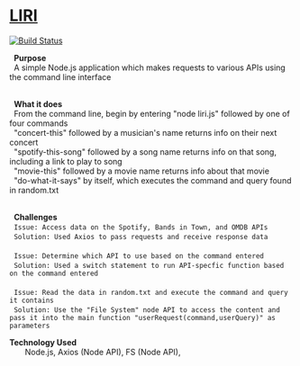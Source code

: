 # [LIRI]
[![Build Status](https://travis-ci.org/joemccann/dillinger.svg?branch=master)](https://travis-ci.org/joemccann/dillinger)



&nbsp; **Purpose** </br>
&nbsp; A simple Node.js application which makes requests to various APIs using the command line interface   </br></br>

&nbsp; **What it does** </br>
&nbsp; From the command line, begin by entering "node liri.js" followed by one of four commands </br>
&nbsp; "concert-this" followed by a musician's name returns info on their next concert  </br>
&nbsp; "spotify-this-song" followed by a song name returns info on that song, including a link to play to song  </br>
&nbsp; "movie-this" followed by a movie name returns info about that movie  </br>
&nbsp; "do-what-it-says" by itself, which executes the command and query found in random.txt  </br></br>

&nbsp; **Challenges**
</br>&nbsp; `` Issue: Access data on the Spotify, Bands in Town, and OMDB APIs ``
</br>&nbsp; `` Solution: Used Axios to pass requests and receive response data ``
</br>
</br>&nbsp; `` Issue: Determine which API to use based on the command entered  ``
</br>&nbsp; `` Solution: Used a switch statement to run API-specfic function based on the command entered  ``
</br>
</br>&nbsp; `` Issue: Read the data in random.txt and execute the command and query it contains ``
</br>&nbsp; `` Solution: Use the "File System" node API to access the content and pass it into the main function "userRequest(command,userQuery)" as parameters   ``
</br>

**Technology Used** </br>
&nbsp;&nbsp;&nbsp;&nbsp;&nbsp;&nbsp; Node.js, Axios (Node API), FS (Node API), </br>


[LIRI]: <https://mprestonsparks.github.io/LIRI/>

